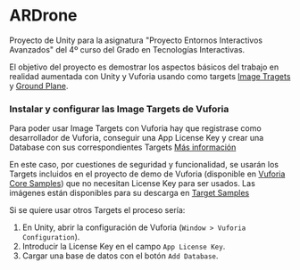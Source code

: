 # ARDrone

Proyecto de Unity para la asignatura "Proyecto Entornos Interactivos Avanzados" del 4º curso del Grado en Tecnologías Interactivas.

El objetivo del proyecto es demostrar los aspectos básicos del trabajo en realidad aumentada con Unity y Vuforia usando como targets [Image Tragets](https://developer.vuforia.com/library/objects/image-targets) y [Ground Plane](https://developer.vuforia.com/library/environments/ground-plane).


### Instalar y configurar las Image Targets de Vuforia

Para poder usar Image Targets con Vuforia hay que registrase como desarrollador de Vuforia, conseguir una App License Key y crear una Database con sus correspondientes Targets [Más información](https://developer.vuforia.com/library/getting-started/register-vuforia-engine-developer)

En este caso, por cuestiones de seguridad y funcionalidad, se usarán los Targets incluidos en el proyecto de demo de Vuforia (disponible en [Vuforia Core Samples](https://assetstore.unity.com/packages/templates/packs/vuforia-core-samples-99026)) que no necesitan License Key para ser usados. Las imágenes están disponibles para su descarga en [Target Samples](https://developer.vuforia.com/sites/default/files/vuforia-library/docs/target_samples/unity/mars_target_images.pdf)

Si se quiere usar otros Targets el proceso sería:

1. En Unity, abrir la configuración de Vuforia (`Window > Vuforia Configuration`).
2. Introducir la License Key en el campo `App License Key`.
3. Cargar una base de datos con el botón `Add Database`.